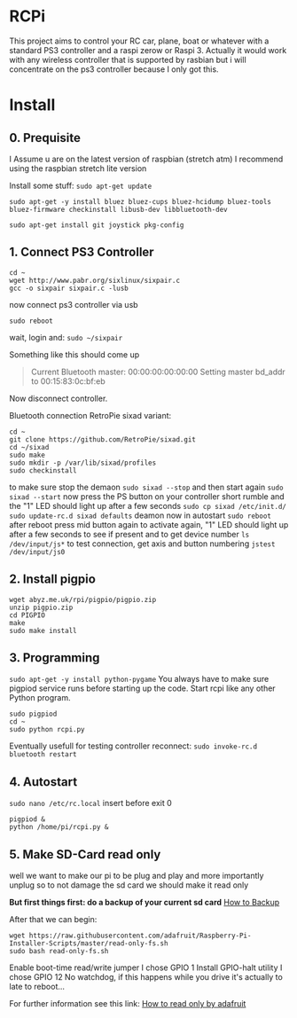 # RCPi

This project aims to control your RC car, plane, boat or whatever with a standard PS3 controller and a raspi zerow or Raspi 3. Actually it would work with any wireless controller that is supported by rasbian but i will concentrate on the ps3 controller because I only got this.

# Install
## 0. Prequisite
I Assume u are on the latest version of raspbian (stretch atm)
I recommend using the raspbian stretch lite version

Install some stuff:
`sudo apt-get update`

`sudo apt-get -y install bluez bluez-cups bluez-hcidump bluez-tools bluez-firmware checkinstall libusb-dev libbluetooth-dev`

`sudo apt-get install git joystick pkg-config`
## 1. Connect PS3 Controller

```
cd ~
wget http://www.pabr.org/sixlinux/sixpair.c
gcc -o sixpair sixpair.c -lusb
```

now connect ps3 controller via usb

`sudo reboot`

wait, login and:
`sudo ~/sixpair`

Something like this should come up

> Current Bluetooth master: 00:00:00:00:00:00
> Setting master bd_addr to 00:15:83:0c:bf:eb

Now disconnect controller.

Bluetooth connection RetroPie sixad variant:
```
cd ~
git clone https://github.com/RetroPie/sixad.git
cd ~/sixad
sudo make
sudo mkdir -p /var/lib/sixad/profiles
sudo checkinstall
```

to make sure stop the demaon
`sudo sixad --stop`
and then start again
`sudo sixad --start`
now press the PS button on your controller
short rumble and the "1" LED should light up after a few seconds
`sudo cp sixad /etc/init.d/`
`sudo update-rc.d sixad defaults`
deamon now in autostart
`sudo reboot`
after reboot press mid button again to activate again, "1" LED should light up after a few seconds
to see if present and to get device number
`ls /dev/input/js*`
to test connection, get axis and button numbering
`jstest /dev/input/js0`

	
## 2. Install pigpio

```
wget abyz.me.uk/rpi/pigpio/pigpio.zip
unzip pigpio.zip
cd PIGPIO
make
sudo make install
```

## 3. Programming

`sudo apt-get -y install python-pygame`
You always have to make sure pigpiod service runs before starting up the code. Start rcpi like any other Python program.
```
sudo pigpiod
cd ~
sudo python rcpi.py
```

Eventually usefull for testing controller reconnect:
`sudo invoke-rc.d bluetooth restart`

## 4. Autostart 

`sudo nano /etc/rc.local`
insert before exit 0
```
pigpiod &
python /home/pi/rcpi.py &
```
## 5. Make SD-Card read only
well we want to make our pi to be plug and play and more importantly unplug
so to not damage the sd card we should make it read only

**But first things first: do a backup of your current sd card**
[How to Backup](https://thepihut.com/blogs/raspberry-pi-tutorials/17789160-backing-up-and-restoring-your-raspberry-pis-sd-card)


After that we can begin:

```
wget https://raw.githubusercontent.com/adafruit/Raspberry-Pi-Installer-Scripts/master/read-only-fs.sh
sudo bash read-only-fs.sh
```

Enable boot-time read/write jumper
I chose GPIO 1
Install GPIO-halt utility
I chose GPIO 12
No watchdog, if this happens while you drive it's actually to late to reboot... 

For further information see this link: [How to read only by adafruit](https://learn.adafruit.com/read-only-raspberry-pi/)
